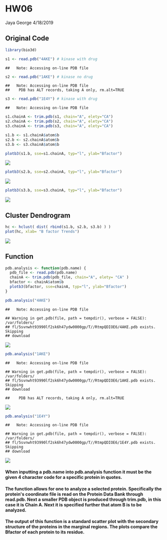 HW06
================
Jaya George
4/18/2019

Original Code
-------------

``` r
library(bio3d)

s1 <- read.pdb("4AKE") # kinase with drug
```

    ##   Note: Accessing on-line PDB file

``` r
s2 <- read.pdb("1AKE") # kinase no drug
```

    ##   Note: Accessing on-line PDB file
    ##    PDB has ALT records, taking A only, rm.alt=TRUE

``` r
s3 <- read.pdb("1E4Y") # kinase with drug
```

    ##   Note: Accessing on-line PDB file

``` r
s1.chainA <- trim.pdb(s1, chain="A", elety="CA")
s2.chainA <- trim.pdb(s2, chain="A", elety="CA")
s3.chainA <- trim.pdb(s3, chain="A", elety="CA")

s1.b <- s1.chainA$atom$b
s2.b <- s2.chainA$atom$b
s3.b <- s3.chainA$atom$b

plotb3(s1.b, sse=s1.chainA, typ="l", ylab="Bfactor")
```

![](HW06_files/figure-markdown_github/unnamed-chunk-1-1.png)

``` r
plotb3(s2.b, sse=s2.chainA, typ="l", ylab="Bfactor")
```

![](HW06_files/figure-markdown_github/unnamed-chunk-1-2.png)

``` r
plotb3(s3.b, sse=s3.chainA, typ="l", ylab="Bfactor")
```

![](HW06_files/figure-markdown_github/unnamed-chunk-1-3.png)

Cluster Dendrogram
------------------

``` r
hc <- hclust( dist( rbind(s1.b, s2.b, s3.b) ) )
plot(hc, xlab= "B factor Trends")
```

![](HW06_files/figure-markdown_github/unnamed-chunk-2-1.png)

Function
--------

``` r
pdb.analysis <- function(pdb.name) {
  pdb_file <- read.pdb(pdb.name)
  chainA <- trim.pdb(pdb_file, chain="A", elety= "CA" )
  bfactor <- chainA$atom$b
  plotb3(bfactor, sse=chainA, typ="l", ylab="Bfactor")
}
```

``` r
pdb.analysis("4AKE")
```

    ##   Note: Accessing on-line PDB file

    ## Warning in get.pdb(file, path = tempdir(), verbose = FALSE): /var/folders/
    ## fl/5svnwht93990lf2sk6h47ydw0000gp/T//RtmpQDIOE6/4AKE.pdb exists. Skipping
    ## download

![](HW06_files/figure-markdown_github/unnamed-chunk-4-1.png)

``` r
pdb.analysis("1AKE")
```

    ##   Note: Accessing on-line PDB file

    ## Warning in get.pdb(file, path = tempdir(), verbose = FALSE): /var/folders/
    ## fl/5svnwht93990lf2sk6h47ydw0000gp/T//RtmpQDIOE6/1AKE.pdb exists. Skipping
    ## download

    ##    PDB has ALT records, taking A only, rm.alt=TRUE

![](HW06_files/figure-markdown_github/unnamed-chunk-5-1.png)

``` r
pdb.analysis("1E4Y")
```

    ##   Note: Accessing on-line PDB file

    ## Warning in get.pdb(file, path = tempdir(), verbose = FALSE): /var/folders/
    ## fl/5svnwht93990lf2sk6h47ydw0000gp/T//RtmpQDIOE6/1E4Y.pdb exists. Skipping
    ## download

![](HW06_files/figure-markdown_github/unnamed-chunk-6-1.png)

#### When inputting a pdb.name into pdb.analysis function it must be the given 4 character code for a specific protein in quotes.

#### The function allows for one to analyze a selected protein. Specifically the protein's coordinate file is read on the Protein Data Bank through read.pdb. Next a smaller PDB object is produced through trim.pdb, in this case it is Chain A. Next it is specified further that atom B is to be analyzed.

#### The output of this function is a standard scatter plot with the secondary structure of the proteins in the marginal regions. The plots compare the Bfactor of each protein to its residue.
